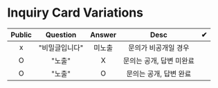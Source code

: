 # Inquiry Card Variations 

| Public |    Question    | Answer |           Desc           |  ✔  |
| :----: | :------------: | :----: | :----------------------: | --- |
|   x    | "비밀글입니다" | 미노출 |   문의가 비공개일 경우   |     |
|   O    |     "노출"     |   X    | 문의는 공개, 답변 미완료 |     |
|   O    |     "노출"     |   O    |  문의는 공개, 답변 완료  |     |
